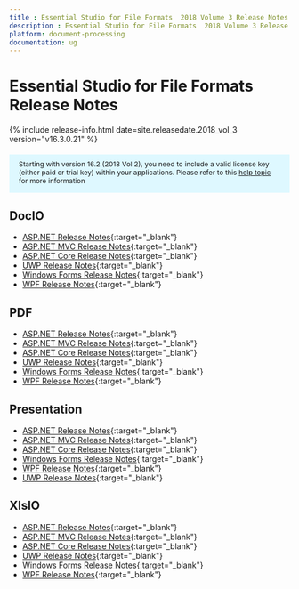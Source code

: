 ```yaml
---
title : Essential Studio for File Formats  2018 Volume 3 Release Notes 
description : Essential Studio for File Formats  2018 Volume 3 Release Notes 
platform: document-processing
documentation: ug
---
```


# Essential Studio for File Formats Release Notes 

{% include release-info.html date=site.releasedate.2018_vol_3  version="v16.3.0.21" %} 

<style>
    #license {
        font-size: .88em !important;
        margin-top: 1.5em;
        margin-bottom: 1.5em;
        background-color: #def8ff;
        padding: 10px 17px 14px;
    }
</style>

<div id="license">
    Starting with version 16.2 (2018 Vol 2), you need to include a valid license key (either paid or trial key) within your applications.
    Please refer to this <a href="/common/essential-studio/licensing/license-key">help topic</a> for more information
</div> 

## DocIO

* [ASP.NET Release Notes](/aspnet/release-notes/v16.3.0.21#docio){:target="_blank"}
* [ASP.NET MVC Release Notes](/aspnetmvc/release-notes/v16.3.0.21#docio){:target="_blank"}
* [ASP.NET Core Release Notes](/aspnet-core/release-notes/v16.3.0.21#docio){:target="_blank"}
* [UWP Release Notes](/uwp/release-notes/v16.3.0.21#docio){:target="_blank"}
* [Windows Forms Release Notes](/windowsforms/release-notes/v16.3.0.21#docio){:target="_blank"}
* [WPF Release Notes](/wpf/release-notes/v16.3.0.21#docio){:target="_blank"}


## PDF

* [ASP.NET Release Notes](/aspnet/release-notes/v16.3.0.21#pdf){:target="_blank"}
* [ASP.NET MVC Release Notes](/aspnetmvc/release-notes/v16.3.0.21#pdf){:target="_blank"}
* [ASP.NET Core Release Notes](/aspnet-core/release-notes/v16.3.0.21#pdf){:target="_blank"}
* [UWP Release Notes](/uwp/release-notes/v16.3.0.21#pdf){:target="_blank"}
* [Windows Forms Release Notes](/windowsforms/release-notes/v16.3.0.21#pdf){:target="_blank"}
* [WPF Release Notes](/wpf/release-notes/v16.3.0.21#pdf){:target="_blank"}


## Presentation

* [ASP.NET Release Notes](/aspnet/release-notes/v16.3.0.21#presentation){:target="_blank"}
* [ASP.NET MVC Release Notes](/aspnetmvc/release-notes/v16.3.0.21#presentation){:target="_blank"}
* [ASP.NET Core Release Notes](/aspnet-core/release-notes/v16.3.0.21#presentation){:target="_blank"}
* [Windows Forms Release Notes](/windowsforms/release-notes/v16.3.0.21#presentation){:target="_blank"}
* [WPF Release Notes](/wpf/release-notes/v16.3.0.21#presentation){:target="_blank"}
* [UWP Release Notes](/uwp/release-notes/v16.3.0.21#presentation){:target="_blank"}


## XlsIO

* [ASP.NET Release Notes](/aspnet/release-notes/v16.3.0.21#xlsio){:target="_blank"}
* [ASP.NET MVC Release Notes](/aspnetmvc/release-notes/v16.3.0.21#xlsio){:target="_blank"}
* [ASP.NET Core Release Notes](/aspnet-core/release-notes/v16.3.0.21#xlsio){:target="_blank"}
* [UWP Release Notes](/uwp/release-notes/v16.3.0.21#xlsio){:target="_blank"}
* [Windows Forms Release Notes](/windowsforms/release-notes/v16.3.0.21#xlsio){:target="_blank"}
* [WPF Release Notes](/wpf/release-notes/v16.3.0.21#xlsio){:target="_blank"}